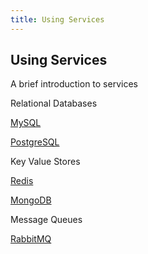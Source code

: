 ```yaml
---
title: Using Services
---
```


## Using Services

A brief introduction to services

Relational Databases

[MySQL](relational-db/mysql.html)

[PostgreSQL](relational-db/postgresql.html)

Key Value Stores

[Redis](key-value-store/redis.html)

[MongoDB](key-value-store/mongodb.html)

Message Queues

[RabbitMQ](message-queue/rabbit.html)

